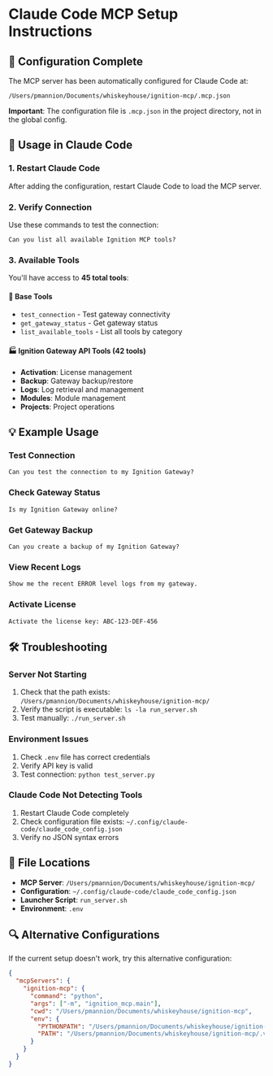 # Claude Code MCP Setup Instructions

## 🔧 Configuration Complete

The MCP server has been automatically configured for Claude Code at:
```
/Users/pmannion/Documents/whiskeyhouse/ignition-mcp/.mcp.json
```

**Important**: The configuration file is `.mcp.json` in the project directory, not in the global config.

## 🚀 Usage in Claude Code

### 1. Restart Claude Code
After adding the configuration, restart Claude Code to load the MCP server.

### 2. Verify Connection
Use these commands to test the connection:

```
Can you list all available Ignition MCP tools?
```

### 3. Available Tools
You'll have access to **45 total tools**:

#### 🔐 **Base Tools**
- `test_connection` - Test gateway connectivity
- `get_gateway_status` - Get gateway status  
- `list_available_tools` - List all tools by category

#### 🏭 **Ignition Gateway API Tools** (42 tools)
- **Activation**: License management
- **Backup**: Gateway backup/restore
- **Logs**: Log retrieval and management
- **Modules**: Module management
- **Projects**: Project operations

## 💡 Example Usage

### Test Connection
```
Can you test the connection to my Ignition Gateway?
```

### Check Gateway Status
```
Is my Ignition Gateway online?
```

### Get Gateway Backup
```
Can you create a backup of my Ignition Gateway?
```

### View Recent Logs
```
Show me the recent ERROR level logs from my gateway.
```

### Activate License
```
Activate the license key: ABC-123-DEF-456
```

## 🛠️ Troubleshooting

### Server Not Starting
1. Check that the path exists: `/Users/pmannion/Documents/whiskeyhouse/ignition-mcp/`
2. Verify the script is executable: `ls -la run_server.sh`
3. Test manually: `./run_server.sh`

### Environment Issues
1. Check `.env` file has correct credentials
2. Verify API key is valid
3. Test connection: `python test_server.py`

### Claude Code Not Detecting Tools
1. Restart Claude Code completely
2. Check configuration file exists: `~/.config/claude-code/claude_code_config.json`
3. Verify no JSON syntax errors

## 📁 File Locations

- **MCP Server**: `/Users/pmannion/Documents/whiskeyhouse/ignition-mcp/`
- **Configuration**: `~/.config/claude-code/claude_code_config.json`
- **Launcher Script**: `run_server.sh`
- **Environment**: `.env`

## 🔍 Alternative Configurations

If the current setup doesn't work, try this alternative configuration:

```json
{
  "mcpServers": {
    "ignition-mcp": {
      "command": "python",
      "args": ["-m", "ignition_mcp.main"],
      "cwd": "/Users/pmannion/Documents/whiskeyhouse/ignition-mcp",
      "env": {
        "PYTHONPATH": "/Users/pmannion/Documents/whiskeyhouse/ignition-mcp/src",
        "PATH": "/Users/pmannion/Documents/whiskeyhouse/ignition-mcp/.venv/bin:/usr/local/bin:/usr/bin:/bin"
      }
    }
  }
}
```